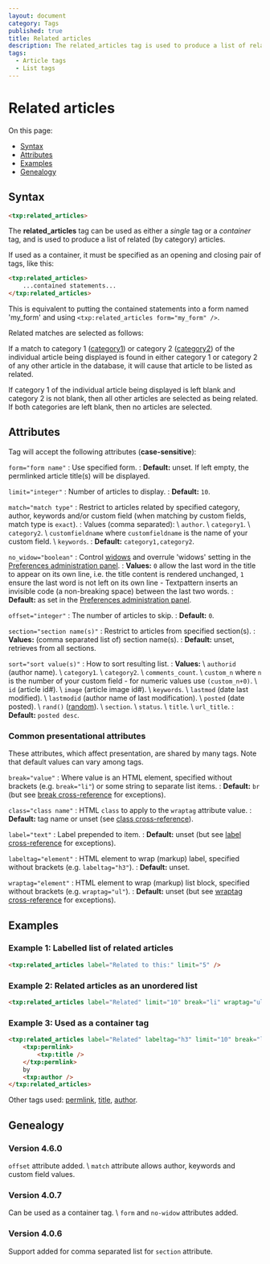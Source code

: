```yaml
---
layout: document
category: Tags
published: true
title: Related articles
description: The related_articles tag is used to produce a list of related (by category) articles.
tags:
  - Article tags
  - List tags
---
```


# Related articles

On this page:

* [Syntax](#syntax)
* [Attributes](#attributes)
* [Examples](#examples)
* [Genealogy](#genealogy)

## Syntax

~~~ html
<txp:related_articles>
~~~

The **related_articles** tag can be used as either a *single* tag or a *container* tag, and is used to produce a list of related (by category) articles.

If used as a container, it must be specified as an opening and closing pair of tags, like this:

~~~ html
<txp:related_articles>
    ...contained statements...
</txp:related_articles>
~~~

This is equivalent to putting the contained statements into a form named 'my_form' and using `<txp:related_articles form="my_form" />`.

Related matches are selected as follows:

If a match to category 1 ([category1](category1)) or category 2 ([category2](category2)) of the individual article being displayed is found in either category 1 or category 2 of any other article in the database, it will cause that article to be listed as related.

If category 1 of the individual article being displayed is left blank and category 2 is not blank, then all other articles are selected as being related. If both categories are left blank, then no articles are selected.

## Attributes

Tag will accept the following attributes (**case-sensitive**):

`form="form name"`
: Use specified form.
: **Default:** unset. If left empty, the permlinked article title(s) will be displayed.

`limit="integer"`
: Number of articles to display.
: **Default:** `10`.

`match="match type"`
: Restrict to articles related by specified category, author, keywords and/or custom field (when matching by custom fields, match type is `exact`).
: Values (comma separated): \\
`author`. \\
`category1`. \\
`category2`. \\
`customfieldname` where `customfieldname` is the name of your custom field. \\
`keywords`.
: **Default:** `category1,category2`.

`no_widow="boolean"`
: Control [widows](https://en.wikipedia.org/wiki/Widows_and_orphans) and overrule 'widows' setting in the [Preferences administration panel](https://docs.textpattern.io/administration/preferences-panel).
: **Values:** `0` allow the last word in the title to appear on its own line, i.e. the title content is rendered unchanged, `1` ensure the last word is not left on its own line - Textpattern inserts an invisible code (a non-breaking space) between the last two words.
: **Default:** as set in the [Preferences administration panel](https://docs.textpattern.io/administration/preferences-panel).

`offset="integer"`
: The number of articles to skip.
: **Default:** `0`.

`section="section name(s)"`
: Restrict to articles from specified section(s).
: **Values:** (comma separated list of) section name(s).
: **Default:** unset, retrieves from all sections.

`sort="sort value(s)"`
: How to sort resulting list.
: **Values:** \\
`authorid` (author name). \\
`category1`. \\
`category2`. \\
`comments_count`. \\
`custom_n` where `n` is the number of your custom field - for numeric values use `(custom_n+0)`. \\
`id` (article id#). \\
`image` (article image id#). \\
`keywords`. \\
`lastmod` (date last modified). \\
`lastmodid` (author name of last modification). \\
`posted` (date posted). \\
`rand()` ([random](https://dev.mysql.com/doc/refman/5.7/en/mathematical-functions.html#function_rand)). \\
`section`. \\
`status`. \\
`title`. \\
`url_title`.
: **Default:** `posted desc`.

### Common presentational attributes

These attributes, which affect presentation, are shared by many tags. Note that default values can vary among tags.

`break="value"`
: Where value is an HTML element, specified without brackets (e.g. `break="li"`) or some string to separate list items.
: **Default:** `br` (but see [break cross-reference](https://docs.textpattern.io/tags/tag-attributes-cross-reference#break) for exceptions).

`class="class name"`
: HTML `class` to apply to the `wraptag` attribute value.
: **Default:** tag name or unset (see [class cross-reference](https://docs.textpattern.io/tags/tag-attributes-cross-reference#class)).

`label="text"`
: Label prepended to item.
: **Default:** unset (but see [label cross-reference](https://docs.textpattern.io/tags/tag-attributes-cross-reference#label) for exceptions).

`labeltag="element"`
: HTML element to wrap (markup) label, specified without brackets (e.g. `labeltag="h3"`).
: **Default:** unset.

`wraptag="element"`
: HTML element to wrap (markup) list block, specified without brackets (e.g. `wraptag="ul"`).
: **Default:** unset (but see [wraptag cross-reference](https://docs.textpattern.io/tags/tag-attributes-cross-reference#wraptag) for exceptions).

## Examples

### Example 1: Labelled list of related articles

~~~ html
<txp:related_articles label="Related to this:" limit="5" />
~~~

### Example 2: Related articles as an unordered list

~~~ html
<txp:related_articles label="Related" limit="10" break="li" wraptag="ul" />
~~~

### Example 3: Used as a container tag

~~~ html
<txp:related_articles label="Related" labeltag="h3" limit="10" break="li" wraptag="ul">
    <txp:permlink>
        <txp:title />
    </txp:permlink>
    by
    <txp:author />
</txp:related_articles>
~~~

Other tags used: [permlink](permlink), [title](title), [author](author).

## Genealogy

### Version 4.6.0

`offset` attribute added. \\
`match` attribute allows author, keywords and custom field values.

### Version 4.0.7

Can be used as a container tag. \\
`form` and `no-widow` attributes added.

### Version 4.0.6

Support added for comma separated list for `section` attribute.
